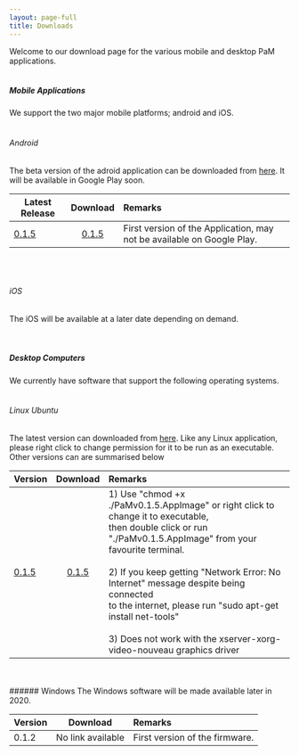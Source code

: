 ```yaml
---
layout: page-full
title: Downloads
---
```

Welcome to our download page for the various mobile and desktop PaM applications.
<br/>
<br/>
##### Mobile Applications
We support the two major mobile platforms; android and iOS. 
<br/>
<br/>
###### Android
The beta version of the adroid application can be downloaded from [here](https://drive.google.com/open?id=1xOUCo92LrysmVIF86Wdv-sJvJLurN9aQ "Android build"). It will be available in Google Play soon. 


| Latest Release        | Download     | Remarks  |
| ------------- |:-------------:| :-----|
| [0.1.5](https://drive.google.com/open?id=1xOUCo92LrysmVIF86Wdv-sJvJLurN9aQ "v0.1.5")      | [0.1.5](https://drive.google.com/open?id=1xOUCo92LrysmVIF86Wdv-sJvJLurN9aQ "v0.1.5") | First version of the Application, may not be available on Google Play. |


<br/>
<br/>

###### iOS
The iOS will be available at a later date depending on demand.
<br/>
<br/>
<br/>
##### Desktop Computers
We currently have software that support the following operating systems.
<br/>
<br/>
###### Linux Ubuntu
The latest version can downloaded from [here](https://drive.google.com/open?id=1YjilXX44uIVPNQFd9DnLk2phI7GjsjUX "Linux build"). Like any Linux application, please right click to change permission for it to be run as an executable. Other versions can are summarised below

| Version        | Download     | Remarks  |
| ------------- |:-------------:| :-----|
| [0.1.5](https://drive.google.com/open?id=1YjilXX44uIVPNQFd9DnLk2phI7GjsjUX "v0.1.5")      | [0.1.5](https://drive.google.com/open?id=1YjilXX44uIVPNQFd9DnLk2phI7GjsjUX "v0.1.5") | 1) Use "chmod +x ./PaMv0.1.5.AppImage" or right click to change it to executable,<br/> then double click or run "./PaMv0.1.5.AppImage" from your favourite terminal. <br/><br/> 2) If you keep getting "Network Error: No Internet" message despite being connected  <br/>to the internet, please run "sudo apt-get install net-tools" <br/><br/> 3) Does not work with the xserver-xorg-video-nouveau graphics driver|

<br/>
<br/>
###### Windows
The Windows software will be made available later in 2020.


| Version        | Download     | Remarks  |
| ------------- |:-------------:| :-----|
| 0.1.2      | No link available | First version of the firmware. |
